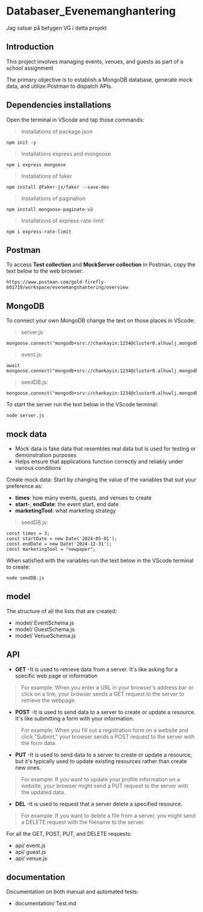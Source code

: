 # Databaser_Evenemanghantering

Jag satsar på betygen VG i detta projekt

## Introduction
This project involves managing events, venues, and guests as part of a school assignment

The primary objective is to establish a MongoDB database, generate mock data, and utilize Postman to dispatch APIs.


## Dependencies installations
Open the terminal in VScode and tap those commands:
>Installations of package.json
```
npm init -y
```
>Installations express and mongoose
```
npm i express mongoose
```
>Installations of faker
```
npm install @faker-js/faker --save-dev
```
>Installations of pagination
```
npm install mongoose-paginate-v2
```
>Installations of express-rate-limit
```
npm i express-rate-limit
```

## Postman
To access **Test collection** and **MockServer collection** in Postman, copy the text below to the web browser: 
```
https://www.postman.com/gold-firefly-601719/workspace/evenemangshantering/overview
```

## MongoDB
To connect your own MongoDB change the text on those places in VScode:
>server.js:
```
mongoose.connect("mongodb+srv://chankayin:1234@cluster0.alhuwlj.mongodb.net/Evenemanghantering")
```
>event.js:
```
await mongoose.connect("mongodb+srv://chankayin:1234@cluster0.alhuwlj.mongodb.net/Evenemanghantering");
```
>seedDB.js:
```
mongoose.connect("mongodb+srv://chankayin:1234@cluster0.alhuwlj.mongodb.net/Evenemanghantering")
```
To start the server run the text below in the VScode terminal:
```
node server.js
```

## mock data
- Mock data is fake data that resembles real data but is used for testing or demonstration purposes
- Helps ensure that applications function correctly and reliably under various conditions

Create mock data:
Start by changing the value of the variables that suit your preference as: 
- **times**: how many events, guests, and venues to create
- **start-**, **endDate**: the event start, end date
- **marketingTool**: what marketing strategy
>seedDB.js:
```
const times = 3;
const startDate = new Date('2024-05-01');
const endDate = new Date('2024-12-31');
const marketingTool = "newpaper";
```
When satisfied with the variables run the text below in the VScode terminal to create:
```
node seedDB.js
```

## model
The structure of all the lists that are created:
- model/ EventSchema.js
- model/ GuestSchema.js
- model/ VenueSchema.js

  
## API 
- **GET** -It is used to retrieve data from a server. It's like asking for a specific web page or information
>For example:
When you enter a URL in your browser's address bar or click on a link, your browser sends a GET request to the server to retrieve the webpage.
- **POST** -It is used to send data to a server to create or update a resource. It's like submitting a form with your information.
>For example:
When you fill out a registration form on a website and click "Submit," your browser sends a POST request to the server with the form data.
- **PUT** -It is used to send data to a server to create or update a resource, but it's typically used to update existing resources rather than create new ones.
>For example:
If you want to update your profile information on a website, your browser might send a PUT request to the server with the updated data.
- **DEL** -It is used to request that a server delete a specified resource.
>For example:
If you want to delete a file from a server, you might send a DELETE request with the filename to the server.

For all the GET, POST, PUT, and DELETE requests:
- api/ event.js
- api/ guest.js
- api/ venue.js


## documentation
Documentation on both manual and automated tests: 
- documentation/ Test.md

